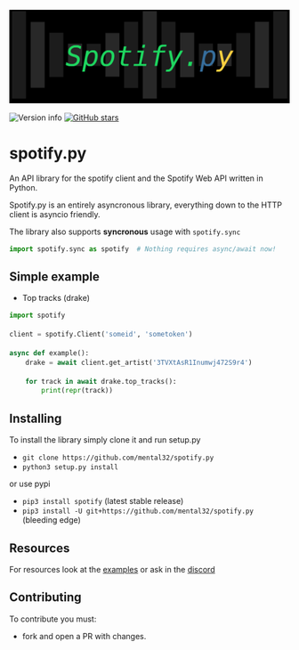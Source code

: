 ![logo](logo.png)


![Version info](https://img.shields.io/pypi/v/spotify.svg)
[![GitHub stars](https://img.shields.io/github/stars/mental32/spotify.py.svg)](https://github.com/mental32/spotify.py/stargazers)

# spotify.py

An API library for the spotify client and the Spotify Web API written in Python.

Spotify.py is an entirely asyncronous library, everything down to the HTTP client is asyncio friendly.


The library also supports **syncronous** usage with `spotify.sync`

```python
import spotify.sync as spotify  # Nothing requires async/await now!
```

## Simple example

- Top tracks (drake)

```py
import spotify

client = spotify.Client('someid', 'sometoken')

async def example():
    drake = await client.get_artist('3TVXtAsR1Inumwj472S9r4')

    for track in await drake.top_tracks():
        print(repr(track))
```

## Installing

To install the library simply clone it and run setup.py
- `git clone https://github.com/mental32/spotify.py`
- `python3 setup.py install`

or use pypi

- `pip3 install spotify` (latest stable release)
- `pip3 install -U git+https://github.com/mental32/spotify.py` (bleeding edge)

## Resources

For resources look at the [examples](https://github.com/mental32/spotify.py/tree/master/examples) or ask in the [discord](https://discord.gg/k43FSFF)

## Contributing
To contribute you must:
- fork and open a PR with changes.
